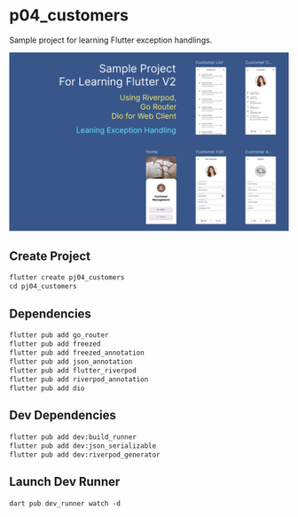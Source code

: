 # p04_customers

Sample project for learning Flutter exception handlings.

![Cover](readme/screens.png)

## Create Project
```
flutter create pj04_customers
cd pj04_customers
```

## Dependencies

```
flutter pub add go_router
flutter pub add freezed
flutter pub add freezed_annotation
flutter pub add json_annotation
flutter pub add flutter_riverpod
flutter pub add riverpod_annotation
flutter pub add dio
```

## Dev Dependencies

```
flutter pub add dev:build_runner
flutter pub add dev:json_serializable
flutter pub add dev:riverpod_generator
```

## Launch Dev Runner

```
dart pub dev_runner watch -d
```